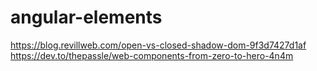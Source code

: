 # angular-elements

https://blog.revillweb.com/open-vs-closed-shadow-dom-9f3d7427d1af <br>
https://dev.to/thepassle/web-components-from-zero-to-hero-4n4m
